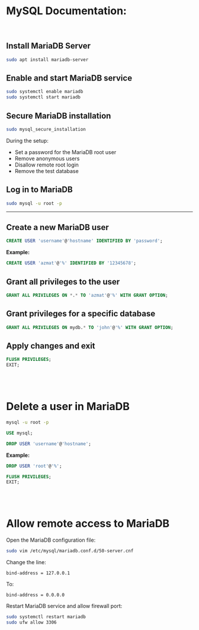 # MySQL Documentation:
<br>

## Install MariaDB Server

```bash
sudo apt install mariadb-server
```

## Enable and start MariaDB service

```bash
sudo systemctl enable mariadb
sudo systemctl start mariadb
```

## Secure MariaDB installation

```bash
sudo mysql_secure_installation
```

During the setup:

* Set a password for the MariaDB root user
* Remove anonymous users
* Disallow remote root login
* Remove the test database

## Log in to MariaDB

```bash
sudo mysql -u root -p
```

---

## Create a new MariaDB user

```sql
CREATE USER 'username'@'hostname' IDENTIFIED BY 'password';
```

**Example:**

```sql
CREATE USER 'azmat'@'%' IDENTIFIED BY '12345678';
```

## Grant all privileges to the user

```sql
GRANT ALL PRIVILEGES ON *.* TO 'azmat'@'%' WITH GRANT OPTION;
```

## Grant privileges for a specific database

```sql
GRANT ALL PRIVILEGES ON mydb.* TO 'john'@'%' WITH GRANT OPTION;
```

## Apply changes and exit

```sql
FLUSH PRIVILEGES;
EXIT;
```

<br><br>

# Delete a user in MariaDB

```bash
mysql -u root -p
```

```sql
USE mysql;

DROP USER 'username'@'hostname';
```

**Example:**

```sql
DROP USER 'root'@'%';
```

```sql
FLUSH PRIVILEGES;
EXIT;
```

<br><br>

# Allow remote access to MariaDB

Open the MariaDB configuration file:

```bash
sudo vim /etc/mysql/mariadb.conf.d/50-server.cnf
```

Change the line:

```
bind-address = 127.0.0.1
```

To:

```
bind-address = 0.0.0.0
```

Restart MariaDB service and allow firewall port:

```bash
sudo systemctl restart mariadb
sudo ufw allow 3306
```